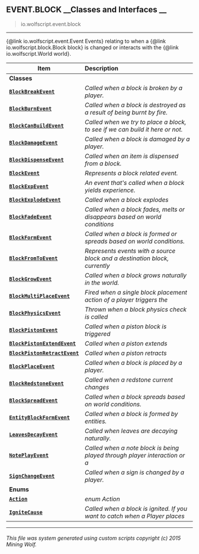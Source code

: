 ## EVENT.BLOCK __Classes and Interfaces __

>io.wolfscript.event.block

---

{@link io.wolfscript.event.Event Events} relating to when a {@link io.wolfscript.block.Block block} is changed or interacts with the {@link io.wolfscript.World world}.

Item | Description   
--- | :--- 
__Classes__|
__[`BlockBreakEvent`](BlockBreakEvent.md)__ | _Called when a block is broken by a player._ 
__[`BlockBurnEvent`](BlockBurnEvent.md)__ | _Called when a block is destroyed as a result of being burnt by fire._ 
__[`BlockCanBuildEvent`](BlockCanBuildEvent.md)__ | _Called when we try to place a block, to see if we can build it here or not._ 
__[`BlockDamageEvent`](BlockDamageEvent.md)__ | _Called when a block is damaged by a player._ 
__[`BlockDispenseEvent`](BlockDispenseEvent.md)__ | _Called when an item is dispensed from a block._ 
__[`BlockEvent`](BlockEvent.md)__ | _Represents a block related event._ 
__[`BlockExpEvent`](BlockExpEvent.md)__ | _An event that's called when a block yields experience._ 
__[`BlockExplodeEvent`](BlockExplodeEvent.md)__ | _Called when a block explodes_ 
__[`BlockFadeEvent`](BlockFadeEvent.md)__ | _Called when a block fades, melts or disappears based on world conditions_ 
__[`BlockFormEvent`](BlockFormEvent.md)__ | _Called when a block is formed or spreads based on world conditions._ 
__[`BlockFromToEvent`](BlockFromToEvent.md)__ | _Represents events with a source block and a destination block, currently_ 
__[`BlockGrowEvent`](BlockGrowEvent.md)__ | _Called when a block grows naturally in the world._ 
__[`BlockMultiPlaceEvent`](BlockMultiPlaceEvent.md)__ | _Fired when a single block placement action of a player triggers the_ 
__[`BlockPhysicsEvent`](BlockPhysicsEvent.md)__ | _Thrown when a block physics check is called_ 
__[`BlockPistonEvent`](BlockPistonEvent.md)__ | _Called when a piston block is triggered_ 
__[`BlockPistonExtendEvent`](BlockPistonExtendEvent.md)__ | _Called when a piston extends_ 
__[`BlockPistonRetractEvent`](BlockPistonRetractEvent.md)__ | _Called when a piston retracts_ 
__[`BlockPlaceEvent`](BlockPlaceEvent.md)__ | _Called when a block is placed by a player._ 
__[`BlockRedstoneEvent`](BlockRedstoneEvent.md)__ | _Called when a redstone current changes_ 
__[`BlockSpreadEvent`](BlockSpreadEvent.md)__ | _Called when a block spreads based on world conditions._ 
__[`EntityBlockFormEvent`](EntityBlockFormEvent.md)__ | _Called when a block is formed by entities._ 
__[`LeavesDecayEvent`](LeavesDecayEvent.md)__ | _Called when leaves are decaying naturally._ 
__[`NotePlayEvent`](NotePlayEvent.md)__ | _Called when a note block is being played through player interaction or a_ 
__[`SignChangeEvent`](SignChangeEvent.md)__ | _Called when a sign is changed by a player._ 
__Enums__|
__[`Action`](Action.md)__ | _enum Action_ 
__[`IgniteCause`](IgniteCause.md)__ | _Called when a block is ignited. If you want to catch when a Player places_ 



---



###### This file was system generated using custom scripts copyright (c) 2015 Mining Wolf.
	

